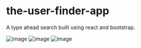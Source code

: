 # the-user-finder-app
A type ahead search built using react and bootstrap.

![image](https://github.com/user-attachments/assets/de910540-d009-443d-ae64-ec01e7d4f909)
![image](https://github.com/user-attachments/assets/595dc60c-440a-458e-ac89-0c43b646f079)
![image](https://github.com/user-attachments/assets/e8ae0d17-4f83-48e4-acc0-424aaeb8406e)

